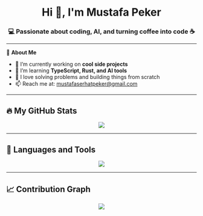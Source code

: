 <h1 align="center">Hi 👋, I'm Mustafa Peker</h1>
<h3 align="center">💻 Passionate about coding, AI, and turning coffee into code ☕</h3>

---

🌟 **About Me**

- 🔭 I’m currently working on **cool side projects**
- 🌱 I’m learning **TypeScript, Rust, and AI tools**
- 🧠 I love solving problems and building things from scratch
- 📫 Reach me at: mustafaserhatpeker@gmail.com

---

## 🔥 My GitHub Stats



<p align="center">
  <img src="https://github-readme-streak-stats.herokuapp.com?user=Mustafaserhatpeker&theme=tokyonight&hide_border=true" />
</p>



---

## 🧰 Languages and Tools

<p align="center">
  <img src="https://skillicons.dev/icons?i=python,js,ts,nodejs,react,nextjs,tailwind,html,css,git,github,vscode&perline=8" />
</p>

---

## 📈 Contribution Graph

<p align="center">
  <img src="https://github-readme-activity-graph.vercel.app/graph?username=Mustafaserhatpeker&bg_color=1a1b27&color=00ffe0&line=00ffee&point=ffffff&hide_border=true" />
</p>

